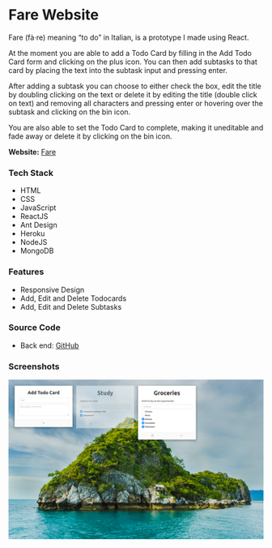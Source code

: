 # Fare Website
Fare (fà·re) meaning “to do” in Italian, is a prototype I made using React.

At the moment you are able to add a Todo Card by filling in the Add Todo Card form and clicking on the plus icon. You can then add subtasks to that card by placing the text into the subtask input and pressing enter.

After adding a subtask you can choose to either check the box, edit the title by doubling clicking on the text or delete it by editing the title (double click on text) and removing all characters and pressing enter or hovering over the subtask and clicking on the bin icon.

You are also able to set the Todo Card to complete, making it uneditable and fade away or delete it by clicking on the bin icon.

<b>Website:</b> [Fare](https://bitvivaz.com/fare/)

### Tech Stack 
- HTML
- CSS
- JavaScript
- ReactJS
- Ant Design
- Heroku
- NodeJS
- MongoDB

### Features
- Responsive Design
- Add, Edit and Delete Todocards
- Add, Edit and Delete Subtasks 

### Source Code

- Back end: [GitHub](https://github.com/bitVivAZ/fare-server)

### Screenshots
![](screenshots/screenOne.png)

